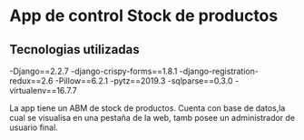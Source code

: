 # App de control Stock de productos

## Tecnologias utilizadas

-Django==2.2.7
-django-crispy-forms==1.8.1
-django-registration-redux==2.6
-Pillow==6.2.1
-pytz==2019.3
-sqlparse==0.3.0
-virtualenv==16.7.7


La app tiene un ABM de stock de productos.
Cuenta con base de datos,la cual se visualisa en una pestaña de la web, tamb posee un administrador de usuario final.


